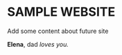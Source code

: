 # SAMPLE WEBSITE

  Add some content about future site

 <strong>Elena</strong>, dad <em>loves you.</em>
